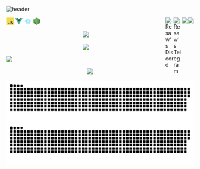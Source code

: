 ![header](https://capsule-render.vercel.app/api?type=waving&color=gradient&height=256&section=header&text=Hello%20there!&fontSize=75&animation=fadeIn&fontAlignY=38&desc=Welcome%20to%20my%20GitHub%20profile!%20Put%20stars,%20fork%20and%20contribute!&descAlignY=51&descAlign=62)


<a href="https://wakatime.com/@Resaw">
  <img align="right" src="https://wakatime.com/badge/user/cf66488a-73c3-4032-ab15-c6e8cd6e7780.svg" />
</a>
<a href="https://github.com/Resaw-git">
  <img align="right" src="https://komarev.com/ghpvc/?username=Resaw-git" />
</a>
<a href="https://t.me/atw_Resaw">
  <img align="right" alt="Resaw's Telegram" width="22px" src="https://www.svgrepo.com/show/354443/telegram.svg"/>
</a>
<a href="https://discordapp.com/users/410744319243190272">
  <img align="right" alt="Resaw's Discord" width="22px" src="https://raw.githubusercontent.com/peterthehan/peterthehan/master/assets/discord.svg" />
</a>

<code><img height="20" src="https://raw.githubusercontent.com/github/explore/80688e429a7d4ef2fca1e82350fe8e3517d3494d/topics/javascript/javascript.png"></code>
<code><img height="20" src="https://raw.githubusercontent.com/github/explore/80688e429a7d4ef2fca1e82350fe8e3517d3494d/topics/vue/vue.png"></code>
<code><img height="20" src="https://raw.githubusercontent.com/github/explore/80688e429a7d4ef2fca1e82350fe8e3517d3494d/topics/react/react.png"></code>
<code><img height="20" src="https://raw.githubusercontent.com/github/explore/80688e429a7d4ef2fca1e82350fe8e3517d3494d/topics/nodejs/nodejs.png"></code>

<p align="center"><img src="http://github-readme-streak-stats.herokuapp.com?user=Resaw-git&theme=github-dark&hide_border=true&date_format=j%20M%5B%20Y%5D"></p>

<p align="center" href="https://github.com/Resaw-git">
  <img  src="https://github-readme-stats.vercel.app/api?username=Resaw-git&theme=github_dark&show_icons=true&count_private=true" />
</p>

<a align="center" href="https://wakatime.com/@Resaw">
  <img  src="https://github-readme-stats.vercel.app/api/wakatime?username=Resaw&theme=github_dark" />
</a>


<p align="center"><img src="https://github-profile-trophy.vercel.app/?username=Resaw-git&theme=darkhub&no-bg=true&no-frame=true"></p>

![github contribution grid snake animation](https://github.com/Resaw-git/Resaw-git/blob/output/github-contribution-grid-snake.svg#gh-dark-mode-only)
![github contribution grid snake animation](https://github.com/Resaw-git/Resaw-git/blob/output/github-contribution-grid-snake.svg#gh-light-mode-only)

